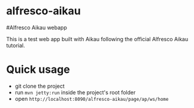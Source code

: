 alfresco-aikau
=================

#Alfresco Aikau webapp

This is a test web app built with Aikau following the official Alfresco Aikau tutorial.


# Quick usage

- git clone the project
- run `mvn jetty:run` inside the project's root folder
- open `http://localhost:8090/alfresco-aikau/page/ap/ws/home`